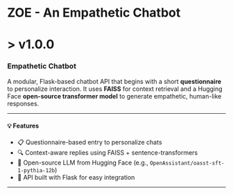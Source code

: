 # ZOE - An Empathetic Chatbot

# > v1.0.0
### Empathetic Chatbot

A modular, Flask-based chatbot API that begins with a short **questionnaire** to personalize interaction. It uses **FAISS** for context retrieval and a Hugging Face **open-source transformer model** to generate empathetic, human-like responses.

---

#### 💡 Features

- 📋 Questionnaire-based entry to personalize chats
- 🔍 Context-aware replies using FAISS + sentence-transformers
- 🧠 Open-source LLM from Hugging Face (e.g., `OpenAssistant/oasst-sft-1-pythia-12b`)
- 🔗 API built with Flask for easy integration

---


